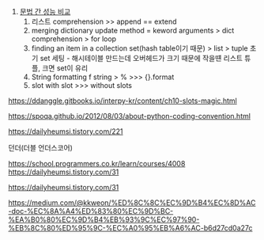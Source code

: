 1. [문법 간 성능 비교](https://www.youtube.com/watch?v=Txz7K6Zc-_M)
	1. 리스트
	comprehension >> append == extend
	 2. merging dictionary
	 update method = keword arguments  > dict comprehension > for loop
	2. finding an item in a collection
	set(hash table이기 때문) > list > tuple 
	초기 set 세팅 - 해시테이블 만드는데 오버헤드가 크기 때문에 작을떈 리스트 튜플, 크면 set이 유리
	3. String formatting
	f string > % >>> {}.format
	4. slot
	with slot >>> without slots


https://ddanggle.gitbooks.io/interpy-kr/content/ch10-slots-magic.html

https://spoqa.github.io/2012/08/03/about-python-coding-convention.html

https://dailyheumsi.tistory.com/221

던더(더블 언더스코어)

https://school.programmers.co.kr/learn/courses/4008
https://dailyheumsi.tistory.com/31

https://dailyheumsi.tistory.com/31

https://medium.com/@kkweon/%ED%8C%8C%EC%9D%B4%EC%8D%AC-doc-%EC%8A%A4%ED%83%80%EC%9D%BC-%EA%B0%80%EC%9D%B4%EB%93%9C%EC%97%90-%EB%8C%80%ED%95%9C-%EC%A0%95%EB%A6%AC-b6d27cd0a27c
<!--stackedit_data:
eyJoaXN0b3J5IjpbMTQ1NjU2OTcwMywxOTU5NDIwNDI4LDk0Nz
UwMzc3MSwtMTQ2NjQxMzc4NCwxOTQwMTIzNTU4XX0=
-->